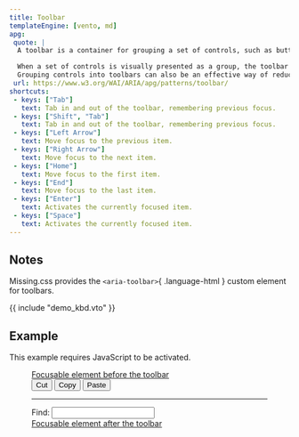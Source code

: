 ```yaml
---
title: Toolbar
templateEngine: [vento, md]
apg:
 quote: |
  A toolbar is a container for grouping a set of controls, such as buttons, menubuttons, or checkboxes.

  When a set of controls is visually presented as a group, the toolbar role can be used to communicate the presence and purpose of the grouping to screen reader users.
  Grouping controls into toolbars can also be an effective way of reducing the number of tab stops in the keyboard interface.
 url: https://www.w3.org/WAI/ARIA/apg/patterns/toolbar/
shortcuts:
 - keys: ["Tab"]
   text: Tab in and out of the toolbar, remembering previous focus.
 - keys: ["Shift", "Tab"]
   text: Tab in and out of the toolbar, remembering previous focus.
 - keys: ["Left Arrow"]
   text: Move focus to the previous item.
 - keys: ["Right Arrow"]
   text: Move focus to the next item.
 - keys: ["Home"]
   text: Move focus to the first item.
 - keys: ["End"]
   text: Move focus to the last item.
 - keys: ["Enter"]
   text: Activates the currently focused item.
 - keys: ["Space"]
   text: Activates the currently focused item.
---
```



## Notes

Missing.css provides the `<aria-toolbar>`{ .language-html } custom element for toolbars.


{{ include "demo_kbd.vto" }}


## Example

<noscript>

This example requires JavaScript to be activated.

</noscript>

<figure>
	<div class="container flex-column">
		<a href=#>Focusable element before the toolbar</a>
		<section class="tool-bar">
			<button type=button>Cut</button>
			<button type=button>Copy</button>
			<button type=button>Paste</button>
			<hr aria-orientation=vertical>
			<label>Find: <input type=text></label>
		</section>
		<a href=#>Focusable element after the toolbar</a>
	</div>
</figure>
